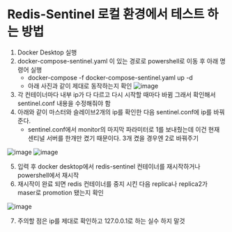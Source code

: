 # Redis-Sentinel 로컬 환경에서 테스트 하는 방법 

1. Docker Desktop 실행
2. docker-compose-sentinel.yaml 이 있는 경로로 powershell로 이동 후 아래 명령어 실행
   - docker-compose -f docker-compose-sentinel.yaml up -d
   - 아래 사진과 같이 제대로 동작하는지 확인
![image](https://github.com/YoungKyonYou/Redis-Sentinel/assets/55623317/23d3f306-5498-4999-9344-beaa31aaf70d)
3. 각 컨테이너마다 내부 ip가 다 다르고 다시 시작할 때마다 바뀜 그래서 확인해서 sentinel.conf 내용을 수정해줘야 함
4. 아래와 같이 마스터와 슬레이브2개의 ip를 확인한 다음 sentinel.conf에 ip를 바꿔준다.
   - sentinel.conf에서 monitor의 마지막 파라미터로 1를 보내줬는데 이건 현재 센티널 서버를 한개만 켰기 때문이다. 3개 켰을 경우엔 2로 바꿔주기 

![image](https://github.com/YoungKyonYou/Redis-Sentinel/assets/55623317/46b36a7c-5028-453c-acb1-cebddaca18c2)
![image](https://github.com/YoungKyonYou/Redis-Sentinel/assets/55623317/53b3ee80-aac0-4cf7-96e2-8b2dcd0d3c56)

5. 입력 후 docker desktop에서 redis-sentinel 컨테이너를 재시작하거나 powershell에서 재시작
6. 재시작이 완료 되면 redis 컨테이너를 중지 시킨 다음 replica나 replica2가 maser로 promotion 됐는지 확인

![image](https://github.com/YoungKyonYou/Redis-Sentinel/assets/55623317/f9e639a3-ced1-4bce-9c1a-3122230bb2f9)

7. 주의할 점은 ip를 제대로 확인하고 127.0.0.1로 하는 실수 하지 말것 
